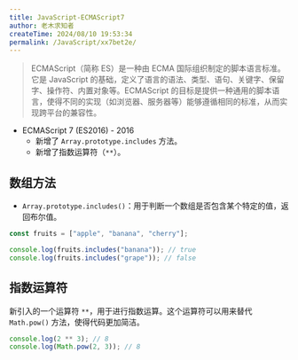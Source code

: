 ```yaml
---
title: JavaScript-ECMAScript7
author: 老木求知者
createTime: 2024/08/10 19:53:34
permalink: /JavaScript/xx7bet2e/
---
```

> ECMAScript（简称 ES）是一种由 ECMA 国际组织制定的脚本语言标准。它是 JavaScript 的基础，定义了语言的语法、类型、语句、关键字、保留字、操作符、内置对象等。ECMAScript 的目标是提供一种通用的脚本语言，使得不同的实现（如浏览器、服务器等）能够遵循相同的标准，从而实现跨平台的兼容性。


-   ECMAScript 7 (ES2016) - 2016
    -   新增了 `Array.prototype.includes` 方法。
    -   新增了指数运算符（`**`）。


## 数组方法

-   `Array.prototype.includes()`：用于判断一个数组是否包含某个特定的值，返回布尔值。

```js
const fruits = ["apple", "banana", "cherry"];

console.log(fruits.includes("banana")); // true
console.log(fruits.includes("grape")); // false
```

## 指数运算符

新引入的一个运算符 `**`，用于进行指数运算。这个运算符可以用来替代 `Math.pow()` 方法，使得代码更加简洁。

```js
console.log(2 ** 3); // 8
console.log(Math.pow(2, 3)); // 8
```

